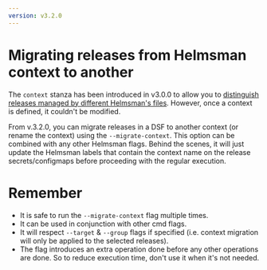 ```yaml
---
version: v3.2.0
---
```


# Migrating releases from Helmsman context to another

The `context` stanza has been introduced in v3.0.0 to allow you to [distinguish releases managed by different Helmsman's files](misc/merge_desired_state_files.md#distinguishing-releases-deployed-from-different-desired-state-files). However, once a context is defined, it couldn't be modified. 

From v.3.2.0, you can migrate releases in a DSF to another context (or rename the context) using the `--migrate-context`. This option can be combined with any other Helmsman flags. Behind the scenes, it will just update the Helmsman labels that contain the context name on the release secrets/configmaps before proceeding with the regular execution.

# Remember
- It is safe to run the `--migrate-context` flag multiple times.
- It can be used in conjunction with other cmd flags.
- It will respect `--target` & `--group` flags if specified (i.e. context migration will only be applied to the selected releases).
- The flag introduces an extra operation done before any other operations are done. So to reduce execution time, don't use it when it's not needed.